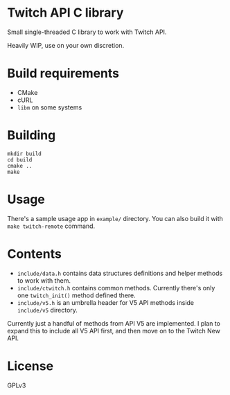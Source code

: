 # Twitch API C library

Small single-threaded C library to work with Twitch API.

Heavily WIP, use on your own discretion.

# Build requirements

- CMake
- cURL
- `libm` on some systems

# Building

```
mkdir build
cd build
cmake ..
make
```

# Usage

There's a sample usage app in `example/` directory. You can also build it with `make twitch-remote` command.

# Contents

- `include/data.h` contains data structures definitions and helper methods to work with them.
- `include/ctwitch.h` contains common methods. Currently there's only one `twitch_init()` method defined there.
- `include/v5.h` is an umbrella header for V5 API methods inside `include/v5` directory.

Currently just a handful of methods from API V5 are implemented. I plan to expand this to include all V5 API first, and then move on to the Twitch New API.

# License

GPLv3
